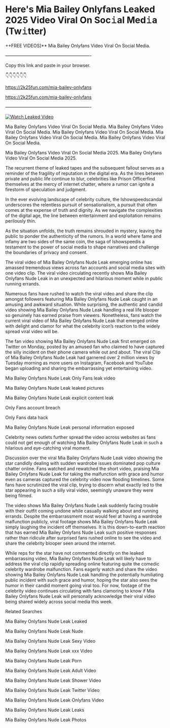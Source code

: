 # Here's Mia Bailey Onlyfans Leaked 2025 Video Viral On Soc𝚒al Med𝚒a (Tw𝚒tter)

++FREE VIDEOS]** Mia Bailey Onlyfans Video Viral On Social Media.

———————————————————-

Copy this link and paste in your browser.

👇👇👇👇👇👇

https://2k25fun.com/mia-bailey-onlyfans

https://2k25fun.com/mia-bailey-onlyfans

———————————————————-

[![Watch Leaked Video](https://miro.medium.com/v2/resize:fit:828/format:webp/1*cilzJN44JGOrTw9NJCrNHA.gif "Watch Leaked Video")](https://2k25fun.com/mia-bailey-onlyfans)

Mia Bailey Onlyfans Video Viral On Social Media. Mia Bailey Onlyfans Video Viral On Social Media. Mia Bailey Onlyfans Video Viral On Social Media. Mia Bailey Onlyfans Video Viral On Social Media. Mia Bailey Onlyfans Video Viral On Social Media.

Mia Bailey Onlyfans Video Viral On Social Media 2025. Mia Bailey Onlyfans Video Viral On Social Media 2025.

The recurrent theme of leaked tapes and the subsequent fallout serves as a reminder of the fragility of reputation in the digital era. As the lines between private and public life continue to blur, celebrities like Prison Officerfind themselves at the mercy of internet chatter, where a rumor can ignite a firestorm of speculation and judgment.

In the ever evolving landscape of celebrity culture, the Ishowspeedscandal underscores the relentless pursuit of sensationalism, a pursuit that often comes at the expense of truth and dignity. As we navigate the complexities of the digital age, the line between entertainment and exploitation remains perilously thin.

As the situation unfolds, the truth remains shrouded in mystery, leaving the public to ponder the authenticity of the rumors. In a world where fame and infamy are two sides of the same coin, the saga of Ishowspeedis a testament to the power of social media to shape narratives and challenge the boundaries of privacy and consent.

The viral video of Mia Bailey Onlyfans Nude Leak emerging online has amassed tremendous views across fan accounts and social media sites with one video clip. The viral video circulating recently shows Mia Bailey Onlyfans Nude Leak in an unexpected and hilarious moment while in public running errands.

Numerous fans have rushed to watch the viral video and share the clip amongst followers featuring Mia Bailey Onlyfans Nude Leak caught in an amusing and awkward situation. While surprising, the authentic and candid video showing Mia Bailey Onlyfans Nude Leak handling a real life blooper so genuinely has earned praise from viewers. Nonetheless, fans watch the current viral video of Mia Bailey Onlyfans Nude Leak that emerged online with delight and clamor for what the celebrity icon’s reaction to the widely spread viral video will be.

The fan video showing Mia Bailey Onlyfans Nude Leak first emerged on Twitter on Monday, posted by an amused fan who claimed to have captured the silly incident on their phone camera while out and about. The viral Clip of Mia Bailey Onlyfans Nude Leak had garnered over 2 million views by Tuesday morning as more users on Instagram, Facebook and YouTube began uploading and sharing the embarrassing yet entertaining video.

Mia Bailey Onlyfans Nude Leak Only Fans leak video

Mia Bailey Onlyfans Nude Leak leaked pictures

Mia Bailey Onlyfans Nude Leak explicit content leak

Only Fans account breach

Only Fans data hack

Mia Bailey Onlyfans Nude Leak personal information exposed

Celebrity news outlets further spread the video across websites as fans could not get enough of watching Mia Bailey Onlyfans Nude Leak in such a hilarious and eye-catching viral moment.

Discussion over the viral Mia Bailey Onlyfans Nude Leak video showing the star candidly dealing with sudden wardrobe issues dominated pop culture chatter online. Fans watched and rewatched the short video, praising Mia Bailey Onlyfans Nude Leak for taking the malfunction with grace and humor even as cameras captured the celebrity video now flooding timelines. Some fans have scrutinized the viral clip, trying to discern what exactly led to the star appearing in such a silly viral video, seemingly unaware they were being filmed.

The video shows Mia Bailey Onlyfans Nude Leak suddenly facing trouble with their outfit coming undone while casually walking about and running errands. Despite the embarrassment most would feel at having a wardrobe malfunction publicly, viral footage shows Mia Bailey Onlyfans Nude Leak simply laughing the incident off themselves. It is this down-to-earth reaction that has earned Mia Bailey Onlyfans Nude Leak such positive responses rather than ridicule after surprised fans rushed online to see the video and share the celebrity blooper seen around the internet.

While reps for the star have not commented directly on the leaked embarrassing video, Mia Bailey Onlyfans Nude Leak will likely have to address the viral clip rapidly spreading online featuring quite the comedic celebrity wardrobe malfunction. Fans eagerly watch and share the video showing Mia Bailey Onlyfans Nude Leak handling the potentially humiliating public incident with such grace and humor, hoping the star also sees the humor in their candid moment going viral too. For now, footage of the celebrity video continues circulating with fans clamoring to know if Mia Bailey Onlyfans Nude Leak will personally acknowledge their viral video being shared widely across social media this week.

Related Searches

Mia Bailey Onlyfans Nude Leak Leaked

Mia Bailey Onlyfans Nude Leak Nude

Mia Bailey Onlyfans Nude Leak Sexy Video

Mia Bailey Onlyfans Nude Leak xxx Video

Mia Bailey Onlyfans Nude Leak Porn

Mia Bailey Onlyfans Nude Leak Adult Video

Mia Bailey Onlyfans Nude Leak Shower Video

Mia Bailey Onlyfans Nude Leak Twitter Video

Mia Bailey Onlyfans Nude Leak Onlyfans Video

Mia Bailey Onlyfans Nude Leak Leaks

Mia Bailey Onlyfans Nude Leak Photos